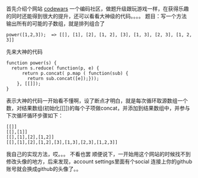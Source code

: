 首先介绍个网站 [codewars](http://www.codewars.com/r/eVdvRA ) 一个编码社区，做题升级跟玩游戏一样，在获得乐趣的同时还能得到很大的提升，还可以看看大神级的代码。。。。
题目：写一个方法 输出所有的可能的子数组，就是排列组合了
``` 
power([1,2,3]);  => [[], [1], [2], [1, 2], [3], [1, 3], [2, 3], [1, 2, 3]]
```   
先来大神的代码
```
function power(s) {
  return s.reduce( function(p, e) {
      return p.concat( p.map ( function(sub) { 
        return sub.concat([e]);}));
    }, [[]]);
}
```
表示大神的代码一开始看不懂啊，设了断点才明白，就是每次循环取源数组一个数，对结果数组(初始化[[]])的每个子项做concat，并添加到结果数组中，并参与下次循环循环步骤如下：
```
[[]]
[[],[1]]
[[],[1],[2],[1,2]]
[[],[1],[2],[1,2],[3],[1,3],[2,3],[1,2,3]]
```   
我自己的实现方法，哎。。。 不看也罢
顺便说下，一开始用这个网站的时候找不到修改头像的地方，后来发现，account settings里面有个social 连接上你的github账号就会换成github的头像了。。
